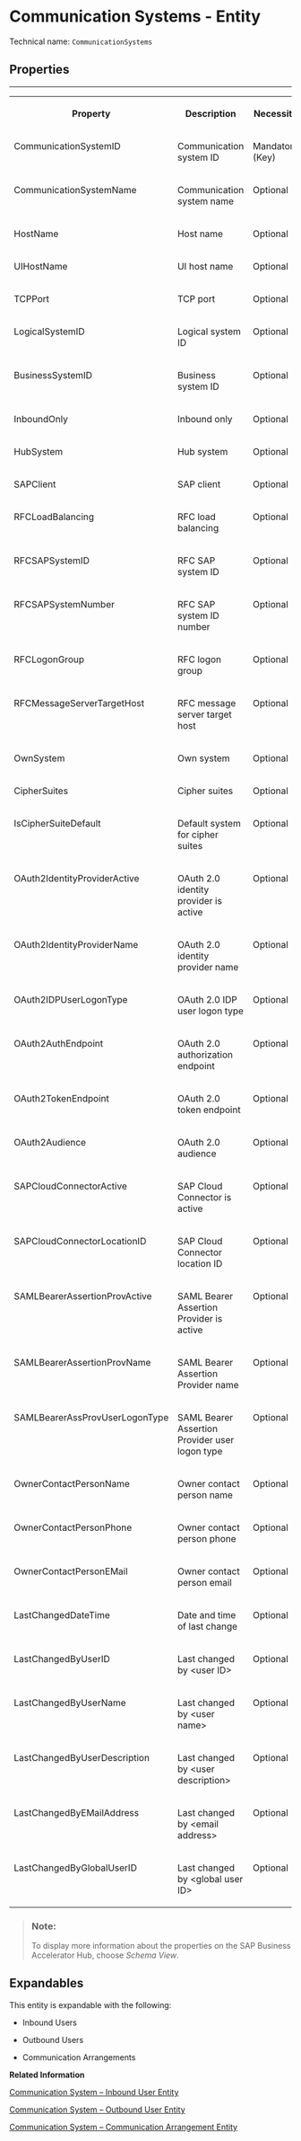 <!-- loioe695a4a640a9455f9a3e18675d7084d0 -->

# Communication Systems - Entity





Technical name: `CommunicationSystems` 



<a name="loioe695a4a640a9455f9a3e18675d7084d0__CommunicationSystemsEntity"/>

## Properties

****


<table>
<tr>
<th valign="top">

Property

</th>
<th valign="top">

Description

</th>
<th valign="top">

Necessity

</th>
</tr>
<tr>
<td valign="top">

CommunicationSystemID

</td>
<td valign="top">

Communication system ID

</td>
<td valign="top">

Mandatory \(Key\)

</td>
</tr>
<tr>
<td valign="top">

CommunicationSystemName

</td>
<td valign="top">

Communication system name

</td>
<td valign="top">

Optional

</td>
</tr>
<tr>
<td valign="top">

HostName

</td>
<td valign="top">

Host name

</td>
<td valign="top">

Optional

</td>
</tr>
<tr>
<td valign="top">

UIHostName

</td>
<td valign="top">

UI host name

</td>
<td valign="top">

Optional

</td>
</tr>
<tr>
<td valign="top">

TCPPort

</td>
<td valign="top">

TCP port

</td>
<td valign="top">

Optional

</td>
</tr>
<tr>
<td valign="top">

LogicalSystemID

</td>
<td valign="top">

Logical system ID

</td>
<td valign="top">

Optional

</td>
</tr>
<tr>
<td valign="top">

BusinessSystemID

</td>
<td valign="top">

Business system ID

</td>
<td valign="top">

Optional

</td>
</tr>
<tr>
<td valign="top">

InboundOnly

</td>
<td valign="top">

Inbound only

</td>
<td valign="top">

Optional

</td>
</tr>
<tr>
<td valign="top">

HubSystem

</td>
<td valign="top">

Hub system

</td>
<td valign="top">

Optional

</td>
</tr>
<tr>
<td valign="top">

SAPClient

</td>
<td valign="top">

SAP client

</td>
<td valign="top">

Optional

</td>
</tr>
<tr>
<td valign="top">

RFCLoadBalancing

</td>
<td valign="top">

RFC load balancing

</td>
<td valign="top">

Optional

</td>
</tr>
<tr>
<td valign="top">

RFCSAPSystemID

</td>
<td valign="top">

RFC SAP system ID

</td>
<td valign="top">

Optional

</td>
</tr>
<tr>
<td valign="top">

RFCSAPSystemNumber

</td>
<td valign="top">

RFC SAP system ID number

</td>
<td valign="top">

Optional

</td>
</tr>
<tr>
<td valign="top">

RFCLogonGroup

</td>
<td valign="top">

RFC logon group

</td>
<td valign="top">

Optional

</td>
</tr>
<tr>
<td valign="top">

RFCMessageServerTargetHost

</td>
<td valign="top">

RFC message server target host

</td>
<td valign="top">

Optional

</td>
</tr>
<tr>
<td valign="top">

OwnSystem

</td>
<td valign="top">

Own system

</td>
<td valign="top">

Optional

</td>
</tr>
<tr>
<td valign="top">

CipherSuites

</td>
<td valign="top">

Cipher suites

</td>
<td valign="top">

Optional

</td>
</tr>
<tr>
<td valign="top">

IsCipherSuiteDefault

</td>
<td valign="top">

Default system for cipher suites

</td>
<td valign="top">

Optional

</td>
</tr>
<tr>
<td valign="top">

OAuth2IdentityProviderActive

</td>
<td valign="top">

OAuth 2.0 identity provider is active

</td>
<td valign="top">

Optional

</td>
</tr>
<tr>
<td valign="top">

OAuth2IdentityProviderName

</td>
<td valign="top">

OAuth 2.0 identity provider name

</td>
<td valign="top">

Optional

</td>
</tr>
<tr>
<td valign="top">

OAuth2IDPUserLogonType

</td>
<td valign="top">

OAuth 2.0 IDP user logon type

</td>
<td valign="top">

Optional

</td>
</tr>
<tr>
<td valign="top">

OAuth2AuthEndpoint

</td>
<td valign="top">

OAuth 2.0 authorization endpoint

</td>
<td valign="top">

Optional

</td>
</tr>
<tr>
<td valign="top">

OAuth2TokenEndpoint

</td>
<td valign="top">

OAuth 2.0 token endpoint

</td>
<td valign="top">

Optional

</td>
</tr>
<tr>
<td valign="top">

OAuth2Audience

</td>
<td valign="top">

OAuth 2.0 audience

</td>
<td valign="top">

Optional

</td>
</tr>
<tr>
<td valign="top">

SAPCloudConnectorActive

</td>
<td valign="top">

SAP Cloud Connector is active

</td>
<td valign="top">

Optional

</td>
</tr>
<tr>
<td valign="top">

SAPCloudConnectorLocationID

</td>
<td valign="top">

SAP Cloud Connector location ID

</td>
<td valign="top">

Optional

</td>
</tr>
<tr>
<td valign="top">

SAMLBearerAssertionProvActive

</td>
<td valign="top">

SAML Bearer Assertion Provider is active

</td>
<td valign="top">

Optional

</td>
</tr>
<tr>
<td valign="top">

SAMLBearerAssertionProvName

</td>
<td valign="top">

SAML Bearer Assertion Provider name

</td>
<td valign="top">

Optional

</td>
</tr>
<tr>
<td valign="top">

SAMLBearerAssProvUserLogonType

</td>
<td valign="top">

SAML Bearer Assertion Provider user logon type

</td>
<td valign="top">

Optional

</td>
</tr>
<tr>
<td valign="top">

OwnerContactPersonName

</td>
<td valign="top">

Owner contact person name

</td>
<td valign="top">

Optional

</td>
</tr>
<tr>
<td valign="top">

OwnerContactPersonPhone

</td>
<td valign="top">

Owner contact person phone

</td>
<td valign="top">

Optional

</td>
</tr>
<tr>
<td valign="top">

OwnerContactPersonEMail

</td>
<td valign="top">

Owner contact person email

</td>
<td valign="top">

Optional

</td>
</tr>
<tr>
<td valign="top">

LastChangedDateTime

</td>
<td valign="top">

Date and time of last change

</td>
<td valign="top">

Optional

</td>
</tr>
<tr>
<td valign="top">

LastChangedByUserID

</td>
<td valign="top">

Last changed by <user ID\>

</td>
<td valign="top">

Optional

</td>
</tr>
<tr>
<td valign="top">

LastChangedByUserName

</td>
<td valign="top">

Last changed by <user name\>

</td>
<td valign="top">

Optional

</td>
</tr>
<tr>
<td valign="top">

LastChangedByUserDescription

</td>
<td valign="top">

Last changed by <user description\>

</td>
<td valign="top">

Optional

</td>
</tr>
<tr>
<td valign="top">

LastChangedByEMailAddress

</td>
<td valign="top">

Last changed by <email address\>

</td>
<td valign="top">

Optional

</td>
</tr>
<tr>
<td valign="top">

LastChangedByGlobalUserID

</td>
<td valign="top">

Last changed by <global user ID\>

</td>
<td valign="top">

Optional

</td>
</tr>
</table>



> ### Note:  
> To display more information about the properties on the SAP Business Accelerator Hub, choose *Schema View*.



<a name="loioe695a4a640a9455f9a3e18675d7084d0__section_jys_zxd_gyb"/>

## Expandables

This entity is expandable with the following:

-   Inbound Users

-   Outbound Users

-   Communication Arrangements


**Related Information**  


[Communication System – Inbound User Entity](communication-system-inbound-user-entity-15b28bb.md)

[Communication System – Outbound User Entity](communication-system-outbound-user-entity-3489b56.md)

[Communication System – Communication Arrangement Entity](communication-system-communication-arrangement-entity-f0d4cba.md)

